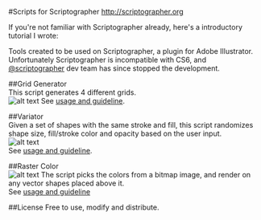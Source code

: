 #Scripts for Scriptographer
http://scriptographer.org

If you're not familiar with Scriptographer already, here's a introductory tutorial I wrote:

Tools created to be used on Scriptographer, a plugin for Adobe Illustrator. Unfortunately Scriptographer is incompatible with CS6, and [@scriptographer](https://twitter.com/scriptographer) dev team has since stopped the development.

##Grid Generator  
This script generates 4 different grids.  
![alt text](https://raw.github.com/Shanfan/scriptographer-legacy-scripts/master/img/grid_gen.png)
See [usage and guideline](http://scriptographer.org/scripts/general-scripts/grid-generator).

##Variator  
Given a set of shapes with the same stroke and fill, this script randomizes shape size, fill/stroke color and opacity based on the user input.  
![alt text](https://raw.github.com/Shanfan/scriptographer-legacy-scripts/master/img/variator.png)  
See [usage and guideline](http://scriptographer.org/scripts/general-scripts/variator).

##Raster Color  
![alt text](https://raw.github.com/Shanfan/scriptographer-legacy-scripts/master/img/raster_color.png) 
The script picks the colors from a bitmap image, and render on any vector shapes placed above it.  
See [usage and guideline](http://scriptographer.org/scripts/general-scripts/grid-generator/)

##License
Free to use, modify and distribute.
